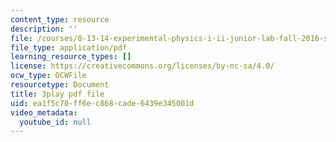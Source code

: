 ```yaml
---
content_type: resource
description: ''
file: /courses/8-13-14-experimental-physics-i-ii-junior-lab-fall-2016-spring-2017/ea1f5c70ff6ec868cade6439e345001d_ylH5uD3mGDo.pdf
file_type: application/pdf
learning_resource_types: []
license: https://creativecommons.org/licenses/by-nc-sa/4.0/
ocw_type: OCWFile
resourcetype: Document
title: 3play pdf file
uid: ea1f5c70-ff6e-c868-cade-6439e345001d
video_metadata:
  youtube_id: null
---
```


